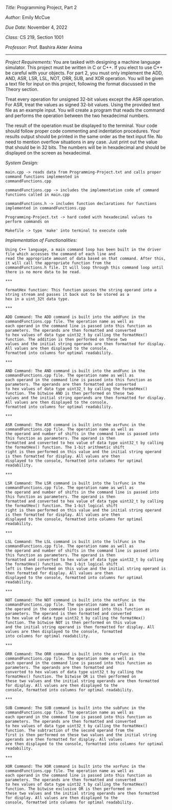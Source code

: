 *Title:* Programming Project, Part 2

*Author:* Emily McCue

*Due Date:* November 4, 2022

*Class:* CS 219, Section 1001

*Professor:* Prof. Bashira Akter Anima
***

*Project Requirements:*
You are tasked with designing a machine language simulator. This project must be written in C or C++. If you elect to use C++ be careful with your objects. For part 2, you must only implement the ADD, AND, ASR, LSR, LSL, NOT, ORR, SUB, and XOR operation. You will be given a text file for input on this project, following the format discussed in the Theory section.

Treat every operation for unsigned 32-bit values except the ASR operation. For ASR, treat the values as signed 32-bit values. Using the provided text file as an example input. You will create a program that reads the command and performs the operation between the two hexadecimal numbers.

The result of the operation must be displayed to the terminal. Your code should follow proper code commenting and indentation procedures. Your results output should be printed in the same order as the text input file. No need to mention overflow situations in any case. Just print out the value that should be in 32 bits. The numbers will be in hexadecimal and should be displayed on the screen as hexadecimal.

*System Design:*

    main.cpp -> reads data from Programming-Project.txt and calls proper command functions implemented in 
    commandFunctions.cpp
    
    commandFunctions.cpp -> includes the implementation code of command functions called in main.cpp
    
    commandFunctions.h -> includes function declarations for functions implemented in commandFunctions.cpp
    
    Programming-Project.txt -> hard coded with hexadecimal values to perform commands on
    
    Makefile -> type 'make' into terminal to execute code


*Implementation of Functionalities:*

    Using C++ language, a main command loop has been built in the driver file which accesses the command of each line and 
    read the appropriate amount of data based on that command. After this, it will call the appropriate function from the 
    commandFunctions.h file. It will loop through this command loop until there is no more data to be read.
    
    ***
    
    formatHex function: This function passes the string operand into a string stream and passes it back out to be stored as a 
    hex in a uint_32t data type.
    
    ***
    
    ADD Command: The ADD command is built into the addFunc in the commandFunctions.cpp file. The operation name as well as 
    each operand in the command line is passed into this function as parameters. The operands are then formatted and converted 
    to hex values of data type uint32_t by calling the formatHex() function. The addition is then performed on these two 
    values and the initial string operands are then formatted for display. All values are then displayed to the console, 
    formatted into columns for optimal readability.
    
    ***
    
    AND Command: The AND command is built into the andFunc in the commandFunctions.cpp file. The operation name as well as 
    each operand in the command line is passed into this function as parameters. The operands are then formatted and converted 
    to hex values of data type uint32_t by calling the formatHex() function. The bitwise AND is then performed on these two 
    values and the initial string operands are then formatted for display. All values are then displayed to the console, 
    formatted into columns for optimal readability.
    
    ***
    
    ASR Command: The ASR command is built into the asrFunc in the commandFunctions.cpp file. The operation name as well as 
    the operand and number of shifts in the command line is passed into this function as parameters. The operand is then 
    formatted and converted to hex value of data type uint32_t by calling the formatHex() function. The 1-bit arithmetic shift 
    right is then performed on this value and the initial string operand is then formatted for display. All values are then 
    displayed to the console, formatted into columns for optimal readability.
    
    ***
    
    LSR Command: The LSR command is built into the lsrFunc in the commandFunctions.cpp file. The operation name as well as 
    the operand and number of shifts in the command line is passed into this function as parameters. The operand is then 
    formatted and converted to hex value of data type uint32_t by calling the formatHex() function. The 1-bit logical shift 
    right is then performed on this value and the initial string operand is then formatted for display. All values are then 
    displayed to the console, formatted into columns for optimal readability.
    
    ***
    
    LSL Command: The LSL command is built into the lslFunc in the commandFunctions.cpp file. The operation name as well as 
    the operand and number of shifts in the command line is passed into this function as parameters. The operand is then 
    formatted and converted to hex value of data type uint32_t by calling the formatHex() function. The 1-bit logical shift 
    left is then performed on this value and the initial string operand is then formatted for display. All values are then 
    displayed to the console, formatted into columns for optimal readability.
    
    ***
    
    NOT Command: The NOT command is built into the notFunc in the commandFunctions.cpp file. The operation name as well as 
    the operand in the command line is passed into this function as parameters. The operand is then formatted and converted 
    to hex value of data type uint32_t by calling the formatHex() function. The bitwise NOT is then performed on this value 
    and the initial string operand is then formatted for display. All values are then displayed to the console, formatted 
    into columns for optimal readability.
    
    ***
    
    ORR Command: The ORR command is built into the orrFunc in the commandFunctions.cpp file. The operation name as well as
    each operand in the command line is passed into this function as parameters. The operands are then formatted and 
    converted to hex values of data type uint32_t by calling the formatHex() function. The bitwise OR is then performed on 
    these two values and the initial string operands are then formatted for display. All values are then displayed to the 
    console, formatted into columns for optimal readability.
    
    ***
    
    SUB Command: The SUB command is built into the subFunc in the commandFunctions.cpp file. The operation name as well as 
    each operand in the command line is passed into this function as parameters. The operands are then formatted and converted 
    to hex values of data type uint32_t by calling the formatHex() function. The subtraction of the second operand from the 
    first is then performed on these two values and the initial string operands are then formatted for display. All values 
    are then displayed to the console, formatted into columns for optimal readability.
    
    ***
    
    XOR Command: The XOR command is built into the xorFunc in the commandFunctions.cpp file. The operation name as well as 
    each operand in the command line is passed into this function as parameters. The operands are then formatted and converted 
    to hex values of data type uint32_t by calling the formatHex() function. The bitwise exclusive OR is then performed on 
    these two values and the initial string operands are then formatted for display. All values are then displayed to the 
    console, formatted into columns for optimal readability.
